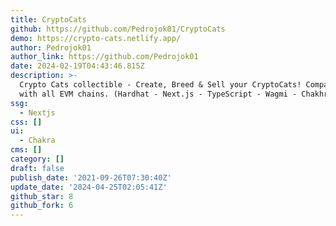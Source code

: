 ```yaml
---
title: CryptoCats
github: https://github.com/Pedrojok01/CryptoCats
demo: https://crypto-cats.netlify.app/
author: Pedrojok01
author_link: https://github.com/Pedrojok01
date: 2024-02-19T04:43:46.815Z
description: >-
  Crypto Cats collectible - Create, Breed & Sell your CryptoCats! Compatible
  with all EVM chains. (Hardhat - Next.js - TypeScript - Wagmi - ChakhraUI)
ssg:
  - Nextjs
css: []
ui:
  - Chakra
cms: []
category: []
draft: false
publish_date: '2021-09-26T07:30:40Z'
update_date: '2024-04-25T02:05:41Z'
github_star: 8
github_fork: 6
---
```

